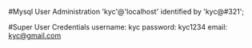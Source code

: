 #Mysql User Administration
'kyc'@'localhost' identified by 'kyc@#321';

#Super User Credentials
username: kyc
password: kyc1234
email: kyc@gmail.com
